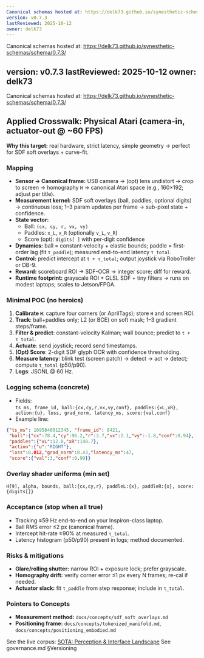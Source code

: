 ```yaml
---
Canonical schemas hosted at: https://delk73.github.io/synesthetic-schemas/schema/0.7.3/
version: v0.7.3
lastReviewed: 2025-10-12
owner: delk73
---
```

Canonical schemas hosted at: https://delk73.github.io/synesthetic-schemas/schema/0.7.3/

version: v0.7.3
lastReviewed: 2025-10-12
owner: delk73
---
Canonical schemas hosted at: https://delk73.github.io/synesthetic-schemas/schema/0.7.3/
## Applied Crosswalk: Physical Atari (camera-in, actuator-out @ ~60 FPS)

**Why this target:** real hardware, strict latency, simple geometry → perfect for SDF soft overlays + curve-fit.

### Mapping
- **Sensor → Canonical frame:** USB camera → (opt) lens undistort → crop to screen → homography `H` → canonical Atari space (e.g., 160×192; adjust per title).
- **Measurement kernel:** SDF soft overlays (ball, paddles, optional digits) → continuous loss; 1–3 param updates per frame → sub-pixel state + confidence.
- **State vector:**  
  - Ball: `(cx, cy, r, vx, vy)`  
  - Paddles: `x_L`, `x_R` (optionally `v_L`, `v_R`)  
  - Score (opt): `digits[ ]` with per-digit confidence
- **Dynamics:** ball = constant-velocity + elastic bounds; paddle = first-order lag (fit `τ_paddle`); measured end-to-end latency `τ_total`.
- **Control:** predict intercept at `t + τ_total`; output joystick via RoboTroller or DB-9.
- **Reward:** scoreboard ROI → SDF-OCR → integer score; diff for reward.
- **Runtime footprint:** grayscale ROI + GLSL SDF + tiny filters → runs on modest laptops; scales to Jetson/FPGA.

### Minimal POC (no heroics)
1. **Calibrate `H`**: capture four corners (or AprilTags); store `H` and screen ROI.
2. **Track**: ball+paddles only; L2 (or BCE) on soft mask; 1–3 gradient steps/frame.
3. **Filter & predict**: constant-velocity Kalman; wall bounce; predict to `t + τ_total`.
4. **Actuate**: send joystick; record send timestamps.
5. **(Opt) Score**: 2-digit SDF glyph OCR with confidence thresholding.
6. **Measure latency**: blink test (screen patch) → detect → act → detect; compute `τ_total` (p50/p90).
7. **Logs**: JSONL @ 60 Hz.

### Logging schema (concrete)
- Fields:  
  `ts_ms, frame_id, ball:{cx,cy,r,vx,vy,conf}, paddles:{xL,xR}, action:{u}, loss, grad_norm, latency_ms, score:{val,conf}`
- Example line:
```json
{"ts_ms": 1695840012345, "frame_id": 8421,
 "ball":{"cx":78.4,"cy":96.2,"r":3.7,"vx":2.1,"vy":-1.8,"conf":0.94},
 "paddles":{"xL":12.0,"xR":148.7},
 "action":{"u":"RIGHT"},
 "loss":0.012,"grad_norm":0.43,"latency_ms":47,
 "score":{"val":3,"conf":0.99}}
````

### Overlay shader uniforms (min set)

`H[9], alpha, bounds, ball:{cx,cy,r}, paddleL:{x}, paddleR:{x}, score:{digits[]}`

### Acceptance (stop when all true)

* Tracking ≥59 Hz end-to-end on your Inspiron-class laptop.
* Ball RMS error ≤2 px (canonical frame).
* Intercept hit-rate ≥90% at measured `τ_total`.
* Latency histogram (p50/p90) present in logs; method documented.

### Risks & mitigations

* **Glare/rolling shutter:** narrow ROI + exposure lock; prefer grayscale.
* **Homography drift:** verify corner error ≤1 px every N frames; re-cal if needed.
* **Actuator slack:** fit `τ_paddle` from step response; include in `τ_total`.

### Pointers to Concepts

* **Measurement method:** `docs/concepts/sdf_soft_overlays.md`
* **Positioning frame:** `docs/concepts/tokenized_manifold.md`, `docs/concepts/positioning_embodied.md`

See the live corpus: [SOTA: Perception & Interface Landscape](../sota/sota_perception_interfaces.md)
See governance.md §Versioning